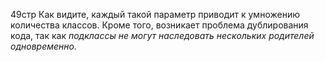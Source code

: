 49стр Как видите, каждый такой параметр приводит к умножению
количества классов. Кроме того, возникает проблема дублирования кода, так как *подклассы не могут наследовать
нескольких родителей одновременно.*